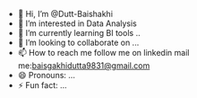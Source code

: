 - 👋 Hi, I’m @Dutt-Baishakhi
- 👀 I’m interested in Data Analysis
- 🌱 I’m currently learning BI tools ..
- 💞️ I’m looking to collaborate on ...
- 📫 How to reach me follow me on linkedin mail me:baisgakhidutta9831@gmail.com
- 😄 Pronouns: ...
- ⚡ Fun fact: ...

<!---
Dutt-Baishakhi/Dutt-Baishakhi is a ✨ special ✨ repository because its `README.md` (this file) appears on your GitHub profile.
You can click the Preview link to take a look at your changes.
--->
